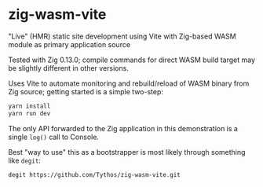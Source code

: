 # zig-wasm-vite

"Live" (HMR) static site development using Vite with Zig-based WASM module as primary application source

Tested with Zig 0.13.0; compile commands for direct WASM build target may be slightly different in other versions.

Uses Vite to automate monitoring and rebuild/reload of WASM binary from Zig source; getting started is a simple two-step:

```sh
yarn install
yarn run dev
```

The only API forwarded to the Zig application in this demonstration is a single `log()` call to Console.

Best "way to use" this as a bootstrapper is most likely through something like `degit`:

```sh
degit https://github.com/Tythos/zig-wasm-vite.git
```

